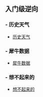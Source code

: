 ## 入门级逆向

### - 历史天气
- [历史天气](历史天气/test.py)


### - 犀牛数据
- [犀牛数据](犀牛数据/1.py)

### - 想不起来的

- [想不起来的](想不起来是那个站的/README.md)